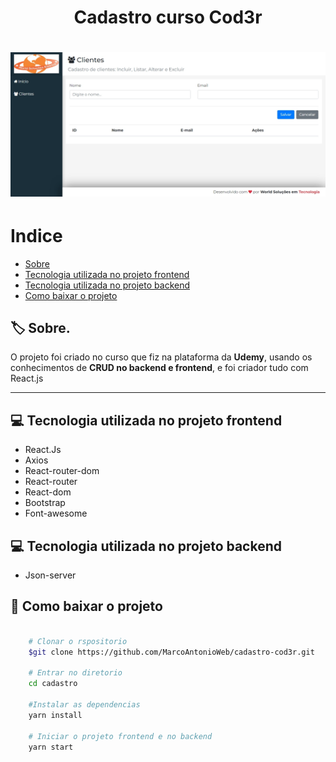 <h1 align="center">
  Cadastro curso Cod3r
</h1>

<h1>
    <img src="frontend/public/cadastro-cod3r.png">
</h1>

# Indice
- [Sobre](#-sobre)
- [Tecnologia utilizada no projeto frontend](#-tecnologia-utilizada-no-projeto-frontend)
- [Tecnologia utilizada no projeto backend](#-tecnologia-utilizada-no-projeto-backend)
- [Como baixar o projeto](#-como-baixar-o-projeto)

## 🏷 Sobre.

O projeto foi criado no curso que fiz na plataforma da **Udemy**, usando os conhecimentos de **CRUD no backend e frontend**, e foi criador tudo com React.js

---

## 💻 Tecnologia utilizada no projeto frontend
- React.Js
- Axios
- React-router-dom
- React-router
- React-dom
- Bootstrap
- Font-awesome

##  💻 Tecnologia utilizada no projeto backend
- Json-server

##  📁 Como baixar o projeto
```bash
    
    # Clonar o rspositorio
    $git clone https://github.com/MarcoAntonioWeb/cadastro-cod3r.git
    
    # Entrar no diretorio
    cd cadastro
    
    #Instalar as dependencias
    yarn install
    
    # Iniciar o projeto frontend e no backend
    yarn start
```
